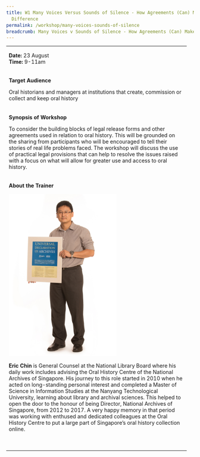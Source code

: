 ```yaml
---
title: W1 Many Voices Versus Sounds of Silence - How Agreements (Can) Make a
  Difference
permalink: /workshop/many-voices-sounds-of-silence
breadcrumb: Many Voices v Sounds of Silence - How Agreements (Can) Make a Difference
---
```

<table>
<tbody>

<tr>
<td width="471">
<p><strong>Date: </strong>23 August
<br><strong>Time: </strong>9-11am

<tr>
<td width="471">
<p><strong>Target Audience</strong></p>
<p>Oral historians and managers at institutions that create, commission or collect and keep oral history  </p>
</td>
</tr>
<tr>
<td width="471">
<p><strong>Synopsis of Workshop</strong></p>
<p>To consider the building blocks of legal release forms and other agreements used in relation to oral history. This will be grounded on the sharing from participants who will be encouraged to tell their stories of real life problems faced. The workshop will discuss the use of practical legal provisions that can help to resolve the issues raised with a focus on what will allow for greater use and access to oral history.</p>
</td>
</tr>
<tr>
<td width="471">
<p><strong>About the Trainer</strong></p>
<img src="/images/speakers-presenters/workshops/Ericchinnew.jpg" style="width:290px;"/> 

<p><strong>Eric Chin</strong> is General Counsel at the National Library Board where his daily work includes advising the Oral History Centre of the National Archives of Singapore.  His journey to this role started in 2010 when he acted on long-standing personal interest and completed a Master of Science in Information Studies at the Nanyang Technological University, learning about library and archival sciences. This helped to open the door to the honour of being Director, National Archives of Singapore, from 2012 to 2017.  A very happy memory in that period was working with enthused and dedicated colleagues at the Oral History Centre to put a large part of Singapore’s oral history collection online. </p>
<p><em>&nbsp;</em></p>
</td>
</tr>